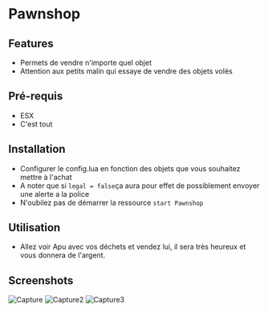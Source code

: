 # Pawnshop

## Features
- Permets de vendre n'importe quel objet
- Attention aux petits malin qui essaye de vendre des objets volés
  
## Pré-requis 
- ESX
- C'est tout

## Installation
- Configurer le config.lua en fonction des objets que vous souhaitez mettre à l'achat 
- A noter que si ``` legal = false ```ça aura pour effet de possiblement envoyer une alerte a la police 
- N'oubilez pas de démarrer la ressource ``` start Pawnshop ``` 

## Utilisation
- Allez voir Apu avec vos déchets et vendez lui, il sera très heureux et vous donnera de l'argent.

## Screenshots

![Capture](https://user-images.githubusercontent.com/51257579/60205152-bbf96480-9850-11e9-882c-41717dd7a86e.JPG)
![Capture2](https://user-images.githubusercontent.com/51257579/60205157-be5bbe80-9850-11e9-8a6d-3bd2f07631fa.JPG)
![Capture3](https://user-images.githubusercontent.com/51257579/60205159-c156af00-9850-11e9-84e8-7da88b4fa0c4.JPG)



